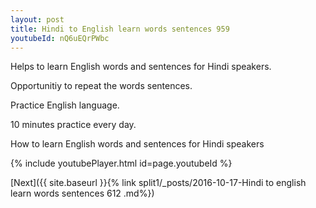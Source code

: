 ```yaml
---
layout: post
title: Hindi to English learn words sentences 959 
youtubeId: nQ6uEQrPWbc
---
```

 
 
Helps to learn English words and sentences for Hindi speakers.

Opportunitiy to repeat the words sentences. 

Practice English language. 
 
10 minutes practice every day. 
 
How to learn English words and sentences for Hindi speakers 
 
{% include youtubePlayer.html id=page.youtubeId %}
 
 
[Next]({{ site.baseurl }}{% link  split1/_posts/2016-10-17-Hindi to english learn words sentences 612 .md%})
 
